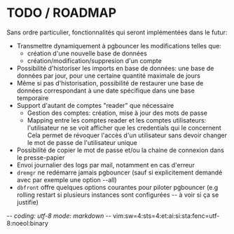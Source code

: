 # TODO / ROADMAP

Sans ordre particulier, fonctionnalités qui seront implémentées dans le futur:
* Transmettre dynamiquement à pgbouncer les modifications telles que:
  * création d'une nouvelle base de données
  * création/modification/suppresion d'un compte
* Possibilité d'historiser les imports en base de données: une base de données
  par jour, pour une certaine quantité maximale de jours
* Même si pas d'historisation, possibilité de restaurer une base de données
  correspondant à une date spécifique dans une base temporaire
* Support d'autant de comptes "reader" que nécessaire
  * Gestion des comptes: création, mise à jour des mots de passe
  * Mapping entre les comptes reader et les comptes utilisateurs: l'utilisateur
    ne se voit afficher que les credentials qui le concernent
    Cela permet de révoquer l'accès d'un utilisateur sans devoir changer le mot
    de passe de l'utilisateur unique
* Possibilité de copier le mot de passe et/ou la chaine de connexion dans le
  presse-papier
* Envoi journalier des logs par mail, notamment en cas d'erreur
* `dremgr` ne redémarre jamais pgbouncer (sauf si explicitement demandé avec
  par exemple une option --all)
* `dbfront` offre quelques options courantes pour piloter pgbouncer (e.g
  rolling restart si plusieurs instances sont configurées -- à voir si ça se
  justifie)

-*- coding: utf-8 mode: markdown -*- vim:sw=4:sts=4:et:ai:si:sta:fenc=utf-8:noeol:binary